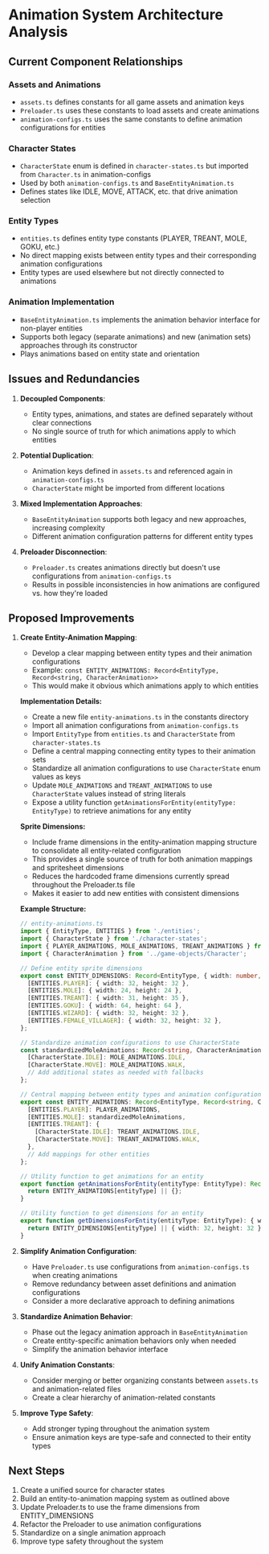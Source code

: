 # Animation System Architecture Analysis

## Current Component Relationships

### Assets and Animations

- `assets.ts` defines constants for all game assets and animation keys
- `Preloader.ts` uses these constants to load assets and create animations
- `animation-configs.ts` uses the same constants to define animation configurations for entities

### Character States

- `CharacterState` enum is defined in `character-states.ts` but imported from `Character.ts` in animation-configs
- Used by both `animation-configs.ts` and `BaseEntityAnimation.ts`
- Defines states like IDLE, MOVE, ATTACK, etc. that drive animation selection

### Entity Types

- `entities.ts` defines entity type constants (PLAYER, TREANT, MOLE, GOKU, etc.)
- No direct mapping exists between entity types and their corresponding animation configurations
- Entity types are used elsewhere but not directly connected to animations

### Animation Implementation

- `BaseEntityAnimation.ts` implements the animation behavior interface for non-player entities
- Supports both legacy (separate animations) and new (animation sets) approaches through its constructor
- Plays animations based on entity state and orientation

## Issues and Redundancies

1. **Decoupled Components**:
   - Entity types, animations, and states are defined separately without clear connections
   - No single source of truth for which animations apply to which entities

2. **Potential Duplication**:
   - Animation keys defined in `assets.ts` and referenced again in `animation-configs.ts`
   - `CharacterState` might be imported from different locations

3. **Mixed Implementation Approaches**:
   - `BaseEntityAnimation` supports both legacy and new approaches, increasing complexity
   - Different animation configuration patterns for different entity types

4. **Preloader Disconnection**:
   - `Preloader.ts` creates animations directly but doesn't use configurations from `animation-configs.ts`
   - Results in possible inconsistencies in how animations are configured vs. how they're loaded

## Proposed Improvements

1. **Create Entity-Animation Mapping**:
   - Develop a clear mapping between entity types and their animation configurations
   - Example: `const ENTITY_ANIMATIONS: Record<EntityType, Record<string, CharacterAnimation>>`
   - This would make it obvious which animations apply to which entities

   **Implementation Details:**
   - Create a new file `entity-animations.ts` in the constants directory
   - Import all animation configurations from `animation-configs.ts`
   - Import `EntityType` from `entities.ts` and `CharacterState` from `character-states.ts`
   - Define a central mapping connecting entity types to their animation sets
   - Standardize all animation configurations to use `CharacterState` enum values as keys
   - Update `MOLE_ANIMATIONS` and `TREANT_ANIMATIONS` to use `CharacterState` values instead of string literals
   - Expose a utility function `getAnimationsForEntity(entityType: EntityType)` to retrieve animations for any entity

   **Sprite Dimensions:**
   - Include frame dimensions in the entity-animation mapping structure to consolidate all entity-related configuration
   - This provides a single source of truth for both animation mappings and spritesheet dimensions
   - Reduces the hardcoded frame dimensions currently spread throughout the Preloader.ts file
   - Makes it easier to add new entities with consistent dimensions

   **Example Structure:**
   ```typescript
   // entity-animations.ts
   import { EntityType, ENTITIES } from './entities';
   import { CharacterState } from './character-states';
   import { PLAYER_ANIMATIONS, MOLE_ANIMATIONS, TREANT_ANIMATIONS } from './animation-configs';
   import { CharacterAnimation } from '../game-objects/Character';

   // Define entity sprite dimensions
   export const ENTITY_DIMENSIONS: Record<EntityType, { width: number, height: number }> = {
     [ENTITIES.PLAYER]: { width: 32, height: 32 },
     [ENTITIES.MOLE]: { width: 24, height: 24 },
     [ENTITIES.TREANT]: { width: 31, height: 35 },
     [ENTITIES.GOKU]: { width: 64, height: 64 },
     [ENTITIES.WIZARD]: { width: 32, height: 32 },
     [ENTITIES.FEMALE_VILLAGER]: { width: 32, height: 32 },
   };

   // Standardize animation configurations to use CharacterState
   const standardizedMoleAnimations: Record<string, CharacterAnimation> = {
     [CharacterState.IDLE]: MOLE_ANIMATIONS.IDLE,
     [CharacterState.MOVE]: MOLE_ANIMATIONS.WALK,
     // Add additional states as needed with fallbacks
   };

   // Central mapping between entity types and animation configurations
   export const ENTITY_ANIMATIONS: Record<EntityType, Record<string, CharacterAnimation>> = {
     [ENTITIES.PLAYER]: PLAYER_ANIMATIONS,
     [ENTITIES.MOLE]: standardizedMoleAnimations,
     [ENTITIES.TREANT]: {
       [CharacterState.IDLE]: TREANT_ANIMATIONS.IDLE,
       [CharacterState.MOVE]: TREANT_ANIMATIONS.WALK,
     },
     // Add mappings for other entities
   };

   // Utility function to get animations for an entity
   export function getAnimationsForEntity(entityType: EntityType): Record<string, CharacterAnimation> {
     return ENTITY_ANIMATIONS[entityType] || {};
   }

   // Utility function to get dimensions for an entity
   export function getDimensionsForEntity(entityType: EntityType): { width: number, height: number } {
     return ENTITY_DIMENSIONS[entityType] || { width: 32, height: 32 }; // Default fallback
   }
   ```

2. **Simplify Animation Configuration**:
   - Have `Preloader.ts` use configurations from `animation-configs.ts` when creating animations
   - Remove redundancy between asset definitions and animation configurations
   - Consider a more declarative approach to defining animations

3. **Standardize Animation Behavior**:
   - Phase out the legacy animation approach in `BaseEntityAnimation`
   - Create entity-specific animation behaviors only when needed
   - Simplify the animation behavior interface

4. **Unify Animation Constants**:
   - Consider merging or better organizing constants between `assets.ts` and animation-related files
   - Create a clear hierarchy of animation-related constants

5. **Improve Type Safety**:
   - Add stronger typing throughout the animation system
   - Ensure animation keys are type-safe and connected to their entity types

## Next Steps

1. Create a unified source for character states
2. Build an entity-to-animation mapping system as outlined above
3. Update Preloader.ts to use the frame dimensions from ENTITY_DIMENSIONS
4. Refactor the Preloader to use animation configurations
5. Standardize on a single animation approach
6. Improve type safety throughout the system
